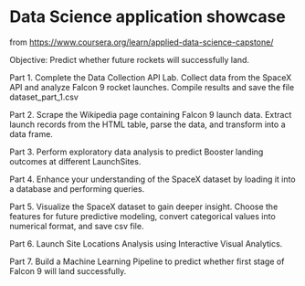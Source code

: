 # Data Science application showcase
from https://www.coursera.org/learn/applied-data-science-capstone/

Objective: Predict whether future rockets will successfully land. 

Part 1. Complete the Data Collection API Lab.
Collect data from the SpaceX API and analyze Falcon 9 rocket launches. 
Compile results and save the file dataset_part_1.csv

Part 2. Scrape the Wikipedia page containing Falcon 9 launch data. 
Extract launch records from the HTML table, parse the data, and transform into a data frame.

Part 3. Perform exploratory data analysis to predict Booster landing outcomes at different LaunchSites.

Part 4. Enhance your understanding of the SpaceX dataset by loading it into a database and performing queries.

Part 5. Visualize the SpaceX dataset to gain deeper insight. Choose the features for future predictive modeling, convert categorical values into numerical format, and save csv file.

Part 6. Launch Site Locations Analysis using Interactive Visual Analytics.

Part 7. Build a Machine Learning Pipeline to predict whether first stage of Falcon 9 will land successfully.
